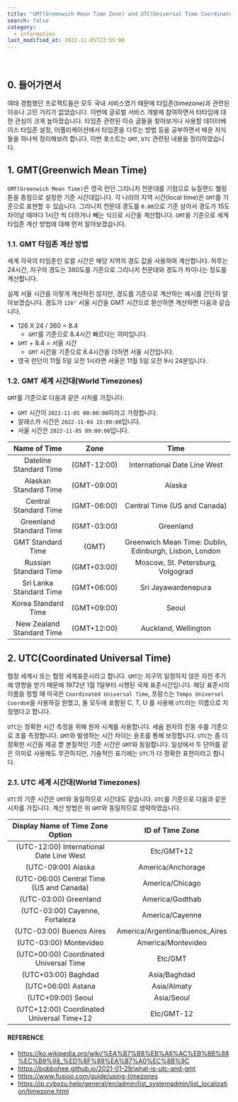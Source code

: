 ```yaml
---
title: "GMT(Greenwich Mean Time Zone) and UTC(Universal Time Coordinated)"
search: false
category:
  - information
last_modified_at: 2022-11-05T23:55:00
---
```


<br>

## 0. 들어가면서

여태 경험했던 프로젝트들은 모두 국내 서비스였기 때문에 타임존(timezone)과 관련된 이슈나 고민 거리가 없었습니다. 
이번에 글로벌 서비스 개발에 참여하면서 타타임에 대한 관심이 크게 높아졌습니다. 
타임존 관련된 이슈 글들을 찾아보거나 사용할 데이터베이스 타임존 설정, 어플리케이션에서 타임존을 다루는 방법 등을 공부하면서 배운 지식들을 하나씩 정리해보려 합니다. 
이번 포스트는 `GMT`, `UTC` 관련된 내용을 정리하였습니다. 

## 1. GMT(Greenwich Mean Time)

`GMT(Greenwich Mean Time)`은 영국 런던 그리니치 천문대를 기점으로 뉴질랜드 웰링톤을 종점으로 설정한 기준 시간대입니다. 
각 나라의 지역 시간(local time)은 `GMT`를 기준으로 표현할 수 있습니다. 
그리니치 천문대 경도를 `0.00`으로 기준 삼아서 경도가 15도 차이날 때마다 1시간 씩 더하거나 빼는 식으로 시간을 계산합니다. 
`GMT`을 기준으로 세계 타임존 계산 방법에 대해 먼저 알아보겠습니다.

### 1.1. GMT 타임존 계산 방법

세계 각국의 타임존인 로컬 시간은 해당 지역의 경도 값을 사용하여 계산합니다. 
하루는 24시간, 지구의 경도는 360도를 기준으로 그리니치 천문대와 경도가 차이나는 정도를 계산합니다. 

실제 서울 시간을 이렇게 계산하진 않지만, 경도를 기준으로 계산하는 예시를 간단히 알아보겠습니다. 
경도가 `126°` 서울 시간을 GMT 시간으로 환산하면 계산하면 다음과 같습니다.

* 126 X 24 / 360 = 8.4
    * `GMT`를 기준으로 8.4시간 빠르다는 의미입니다. 
* `GMT` + 8.4 = 서울 시간
    * `GMT` 시간을 기준으로 8.4시간을 더하면 서울 시간입니다.
* 영국 런던이 11월 5일 오전 1시라면 서울은 11월 5일 오전 9시 24분입니다. 

### 1.2. GMT 세계 시간대(World Timezones)

`GMT`를 기준으로 다음과 같은 시차를 가집니다. 

* `GMT` 시간이 `2022-11-05 00:00:00`이라고 가정합니다. 
* 알래스카 시간은 `2022-11-04 15:00:00`입니다.
* 서울 시간은 `2022-11-05 09:00:00`입니다.

| Name of Time | Zone | Time |
|:---:|:---:|:---:|
| Dateline Standard Time | (GMT-12:00) | International Date Line West |
| Alaskan Standard Time | (GMT-09:00) | Alaska |
| Central Standard Time | (GMT-06:00) | Central Time (US and Canada) |
| Greenland Standard Time | (GMT-03:00) | Greenland |
| GMT Standard Time | (GMT) | Greenwich Mean Time: Dublin, Edinburgh, Lisbon, London |
| Russian Standard Time | (GMT+03:00) | Moscow, St. Petersburg, Volgograd |
| Sri Lanka Standard Time | (GMT+06:00) | Sri Jayawardenepura |
| Korea Standard Time | (GMT+09:00) | Seoul |
| New Zealand Standard Time | (GMT+12:00) | Auckland, Wellington |

## 2. UTC(Coordinated Universal Time)

협정 세계시 또는 협정 세계표준시라고 합니다. 
`GMT`는 지구의 일정하지 않은 자전 주기에 영향을 받기 때문에 1972년 1월 1일부터 시행된 국제 표준시간입니다. 
해당 표준시의 이름을 정할 때 미국은 `Coordinated Universal Time`, 프랑스는 `Temps Universel Coordoé`을 사용하길 원했고, 둘 모두에 포함된 C, T, U 를 사용해 `UTC`라는 이름으로 지정했다고 합니다. 

`UTC`는 정확한 시간 측정을 위해 원자 시계를 사용합니다. 
세슘 원자의 진동 수를 기준으로 초를 측정합니다. 
`GMT`와 발생하는 시간 차이는 윤초를 통해 보정합니다. 
`UTC`는 좀 더 정확한 시간을 제공 뿐 본질적인 기준 시간은 `GMT`와 동일합니다. 
일상에서 두 단어를 같은 의미로 사용해도 무관하지만, 기술적인 표기에는 `UTC`가 더 정확한 표현이라고 합니다. 

### 2.1. UTC 세계 시간대(World Timezones)

`UTC`의 기준 시간은 `GMT`와 동일하므로 시간대도 같습니다. 
`UTC`를 기준으로 다음과 같은 시차를 가집니다. 
계산 방법은 위 `GMT`와 동일하므로 생략하였습니다. 

| Display Name of Time Zone Option | ID of Time Zone |
|:---:|:---:|
| (UTC-12:00) International Date Line West | Etc/GMT+12 |
| (UTC-09:00) Alaska | America/Anchorage |
| (UTC-06:00) Central Time (US and Canada) | America/Chicago |
| (UTC-03:00) Greenland | America/Godthab |
| (UTC-03:00) Cayenne, Fortaleza | America/Cayenne |
| (UTC-03:00) Buenos Aires | America/Argentina/Buenos_Aires |
| (UTC-03:00) Montevideo | America/Montevideo |
| (UTC+00:00) Coordinated Universal Time | Etc/GMT |
| (UTC+03:00) Baghdad | Asia/Baghdad |
| (UTC+06:00) Astana | Asia/Almaty |
| (UTC+09:00) Seoul | Asia/Seoul |
| (UTC+12:00) Coordinated Universal Time+12 | Etc/GMT-12 |

#### REFERENCE

* <https://ko.wikipedia.org/wiki/%EA%B7%B8%EB%A6%AC%EB%8B%88%EC%B9%98_%ED%8F%89%EA%B7%A0%EC%8B%9C>
* <https://bobbohee.github.io/2021-01-29/what-is-utc-and-gmt>
* <https://www.fusioo.com/guide/using-timezones>
* <https://jp.cybozu.help/general/en/admin/list_systemadmin/list_localization/timezone.html>
